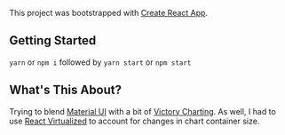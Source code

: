 This project was bootstrapped with [Create React App](https://github.com/facebookincubator/create-react-app).

## Getting Started

`yarn` or `npm i` followed by `yarn start` or `npm start`

## What's This About?

Trying to blend [Material UI](Components) with a bit of [Victory Charting](http://formidable.com/open-source/victory/docs/victory-chart/). As well, I had to use [React Virtualized](https://github.com/bvaughn/react-virtualized) to account for changes in chart container size.

